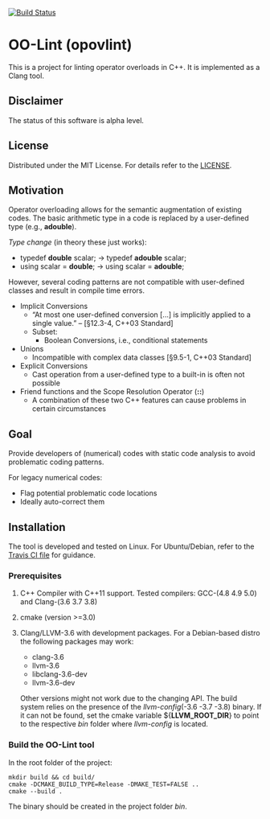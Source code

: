 [![Build Status](https://travis-ci.org/ahueck/opovlint.svg?branch=master)](https://travis-ci.org/ahueck/opovlint)

# OO-Lint (opovlint)

This is a project for linting operator overloads in C++. It is implemented as 
a Clang tool.


## Disclaimer

The status of this software is alpha level.


## License

Distributed under the MIT License. For details refer to the [LICENSE](LICENSE).


## Motivation

Operator overloading allows for the semantic augmentation of existing codes. 
The basic arithmetic type in a code is replaced by a user-defined type (e.g., **adouble**).

*Type change* (in theory these just works): 
- typedef **double** scalar; -> typedef **adouble** scalar;
- using scalar = **double**; -> using scalar = **adouble**;

However, several coding patterns are not compatible with user-defined classes 
and result in compile time errors.
- Implicit Conversions
    - “At most one user-defined conversion [...] is implicitly 
         applied to a single value.” –  [§12.3-4, C++03 Standard]
    - Subset: 
        - Boolean Conversions, i.e., conditional statements
- Unions
    - Incompatible with complex data classes [§9.5-1, C++03 Standard]
- Explicit Conversions
    - Cast operation from a user-defined type to a built-in is often not possible
- Friend functions and the Scope Resolution Operator (**::**)
    - A combination of these two C++ features can cause problems in certain circumstances


## Goal

Provide developers of (numerical) codes with static code analysis 
to avoid problematic coding patterns.

For legacy numerical codes:
- Flag potential problematic code locations
- Ideally auto-correct them


## Installation 

The tool is developed and tested on Linux. 
For Ubuntu/Debian, refer to the [Travis CI file](.travis.yml) for guidance.

### Prerequisites

1.  C++ Compiler with C++11 support. Tested compilers: GCC-(4.8 4.9 5.0) and Clang-(3.6 3.7 3.8)
2.  cmake (version >=3.0)
3.  Clang/LLVM-3.6 with development packages. For a Debian-based distro the following packages may work:
    - clang-3.6
    - llvm-3.6
    - libclang-3.6-dev
    - llvm-3.6-dev

    Other versions might not work due to the changing API.
    The build system relies on the presence of the *llvm-config*(-3.6 -3.7 -3.8) binary.
    If it can not be found, set the cmake variable ${**LLVM_ROOT_DIR**} to point to the 
    respective *bin* folder where *llvm-config* is located.

### Build the OO-Lint tool

In the root folder of the project:

    mkdir build && cd build/
    cmake -DCMAKE_BUILD_TYPE=Release -DMAKE_TEST=FALSE ..
    cmake --build .

The binary  should be created in the project folder *bin*. 
